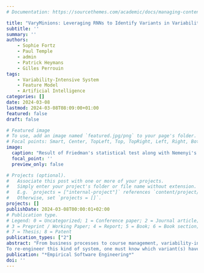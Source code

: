 ```yaml
---
# Documentation: https://sourcethemes.com/academic/docs/managing-content/

title: "VaryMinions: Leveraging RNNs to Identify Variants in Variability-intensive Systems' Logs"
subtitle: ''
summary: ''
authors:
    - Sophie Fortz
    - Paul Temple
    - admin
    - Patrick Heymans
    - Gilles Perrouin
tags:
    - Variability-Intensive System
    - Feature Model
    - Artificial Intelligence
categories: []
date: 2024-03-08
lastmod: 2024-03-08T08:09:00+01:00
featured: false
draft: false

# Featured image
# To use, add an image named `featured.jpg/png` to your page's folder.
# Focal points: Smart, Center, TopLeft, Top, TopRight, Left, Right, BottomLeft, Bottom, BottomRight.
image:
  caption: "Result of Friedman's statistical test along with Nemenyi's post-hoc analysis over all datasets and parameterisations."
  focal_point: ''
  preview_only: false

# Projects (optional).
#   Associate this post with one or more of your projects.
#   Simply enter your project's folder or file name without extension.
#   E.g. `projects = ["internal-project"]` references `content/project/deep-learning/index.md`.
#   Otherwise, set `projects = []`.
projects: []
publishDate: 2024-03-08T00:00:01+02:00
# Publication type.
# Legend: 0 = Uncategorized; 1 = Conference paper; 2 = Journal article;
# 3 = Preprint / Working Paper; 4 = Report; 5 = Book; 6 = Book section;
# 7 = Thesis; 8 = Patent
publication_types: ["2"]
abstract: "From business processes to course management, variability-intensive software systems (VIS) are now ubiquitous. One can configure these systems' behaviour by activating options, e.g., to derive variants handling building permits across municipalities or implementing different functionalities (quizzes, forums) for a given course. These customisation facilities allow VIS to support distinct relevant customer requirements while taking advantage of reuse for common parts. Customisation thus allows realising both scope and scale economies. Behavioural differences amongst variants manifest themselves in event logs. 
To re-engineer this kind of system, one must know which variant(s) have produced which behaviour. Since variant information is barely present in logs, this paper supports this task by employing machine learning techniques to classify behaviours (event sequences) among variants. Specifically, we train Long Short Term Memory (LSTMs) and Gated Recurrent Units (GRUs) recurrent neural networks to relate event sequences with the variants they belong to on six different datasets issued from the configurable process and VIS domains. After having evaluated 20 different architectures of LSTM/GRU, our results demonstrate that it is possible to effectively learn the trace-to-variant mapping with high accuracy (at least 80% and up to 99%) and at scale, i.e., identifying 50 variants using 5000+ traces for each variant."
publication: "*Empirical Software Engineering*"
doi: ''
---
```

